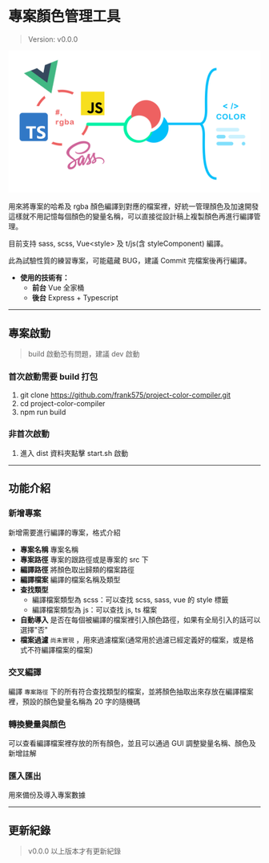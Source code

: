 # 專案顏色管理工具

> Version: v0.0.0

![](./assets/hero.png)

用來將專案的哈希及 rgba 顏色編譯到對應的檔案裡，好統一管理顏色及加速開發這樣就不用記憶每個顏色的變量名稱，可以直接從設計稿上複製顏色再進行編譯管理。

目前支持 sass, scss, Vue<style\> 及 t/js(含 styleComponent) 編譯。

此為試驗性質的練習專案，可能蘊藏 BUG，建議 Commit 完檔案後再行編譯。

- **使用的技術有：**
    - **前台** Vue 全家桶  
    - **後台** Express + Typescript

---

## 專案啟動  

> build 啟動恐有問題，建議 dev 啟動

### 首次啟動需要 build 打包

1. git clone https://github.com/frank575/project-color-compiler.git
2. cd project-color-compiler
3. npm run build

### 非首次啟動

1. 進入 dist 資料夾點擊 start.sh 啟動

---

## 功能介紹

### 新增專案

新增需要進行編譯的專案，格式介紹  

- **專案名稱** 專案名稱
- **專案路徑** 專案的跟路徑或是專案的 src 下
- **編譯路徑** 將顏色取出歸類的檔案路徑
- **編譯檔案** 編譯的檔案名稱及類型
- **查找類型** 
    - 編譯檔案類型為 scss：可以查找 scss, sass, vue 的 style 標籤
    - 編譯檔案類型為 js：可以查找 js, ts 檔案
- **自動導入** 是否在每個被編譯的檔案裡引入顏色路徑，如果有全局引入的話可以選擇"否"
- **檔案過濾** `尚未實現` ，用來過濾檔案(通常用於過濾已經定義好的檔案，或是格式不符編譯檔案的檔案) 

### 交叉編譯

編譯 `專案路徑` 下的所有符合查找類型的檔案，並將顏色抽取出來存放在編譯檔案裡，預設的顏色變量名稱為 20 字的隨機碼

### 轉換變量與顏色

可以查看編譯檔案裡存放的所有顏色，並且可以通過 GUI 調整變量名稱、顏色及新增註解

### 匯入匯出

用來備份及導入專案數據

---

## 更新紀錄

> v0.0.0 以上版本才有更新紀錄
